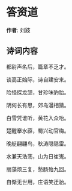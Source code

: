 # 答资道

**作者**: 刘跂

## 诗词内容

都尉声名后，篇章不乏才。

谈高正始际，诗自建安来。

险怪探龙颔，甘珍味豹胎。

阴何长有思，郊岛漫相猜。

白雪凭谁听，黄花入众咍。

楚醒搴水薜，蜀兴动官梅。

晚艇翩翩鸟，秋涛隠隠雷。

水兼天浩荡，山为日崔嵬。

丽藻烦三复，愁肠殆九回。

自惭无世用，庄语笑迂骀。

